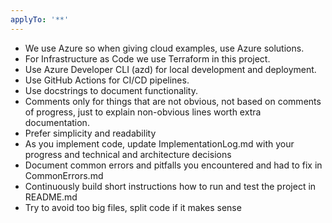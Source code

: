 ```yaml
---
applyTo: '**'
---
```

- We use Azure so when giving cloud examples, use Azure solutions. 
- For Infrastructure as Code we use Terraform in this project. 
- Use Azure Developer CLI (azd) for local development and deployment.
- Use GitHub Actions for CI/CD pipelines.
- Use docstrings to document functionality. 
- Comments only for things that are not obvious, not based on comments of progress, just to explain non-obvious lines worth extra documentation.
- Prefer simplicity and readability
- As you implement code, update ImplementationLog.md with your progress and technical and architecture decisions
- Document common errors and pitfalls you encountered and had to fix in CommonErrors.md
- Continuously build short instructions how to run and test the project in README.md
- Try to avoid too big files, split code if it makes sense